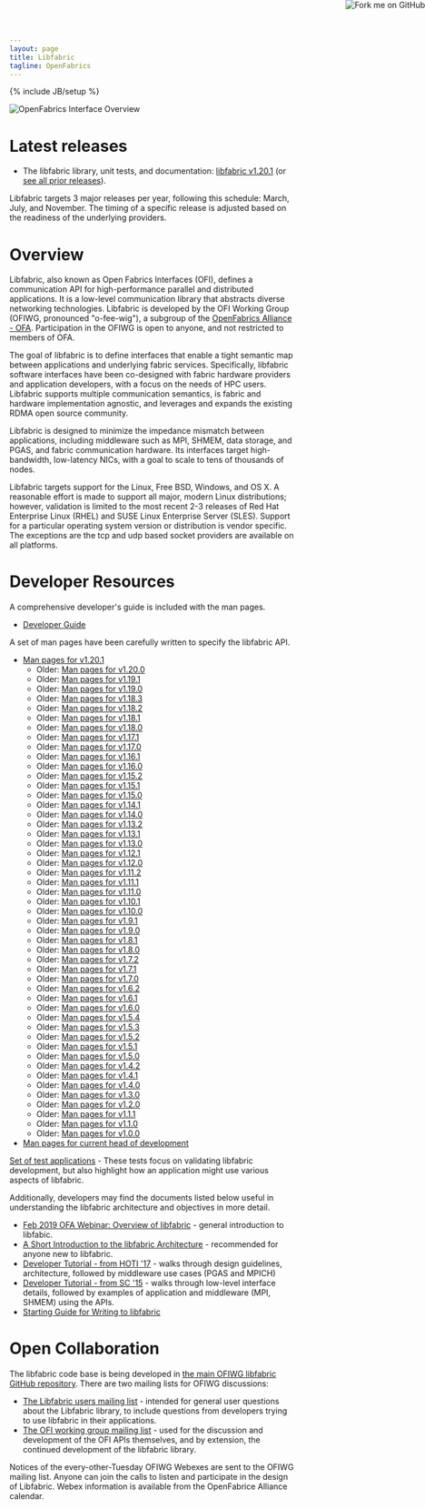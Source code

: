 ```yaml
---
layout: page
title: Libfabric
tagline: OpenFabrics
---
```

{% include JB/setup %}

<a href="https://github.com/ofiwg/libfabric"><img style="position: absolute; top: 0; right: 0; border: 0;"
src="https://camo.githubusercontent.com/652c5b9acfaddf3a9c326fa6bde407b87f7be0f4/68747470733a2f2f73332e616d617a6f6e6177732e636f6d2f6769746875622f726962626f6e732f666f726b6d655f72696768745f6f72616e67655f6666373630302e706e67"
alt="Fork me on GitHub"
data-canonical-src="https://s3.amazonaws.com/github/ribbons/forkme_right_orange_ff7600.png"></a>

![OpenFabrics Interface Overview](images/openfabric-interfaces-overview.png)


Latest releases
===============

* The libfabric library, unit tests, and documentation: [libfabric v1.20.1](https://github.com/ofiwg/libfabric/releases/tag/v1.20.1) (or [see all prior releases](https://github.com/ofiwg/libfabric/releases/)).

Libfabric targets 3 major releases per year, following this schedule: March, July, and November.  The timing of a specific release is adjusted based on the readiness of the underlying providers.

Overview
========

Libfabric, also known as Open Fabrics Interfaces (OFI), defines a communication API for high-performance parallel and distributed applications.  It is a low-level communication library that abstracts diverse networking technologies.  Libfabric is developed by the OFI Working Group (OFIWG, pronounced "o-fee-wig"), a subgroup of the [OpenFabrics Alliance - OFA](http://www.openfabrics.org/).  Participation in the OFIWG is open to anyone, and not restricted to members of OFA.

The goal of libfabric is to define interfaces that enable a tight semantic map between applications and underlying fabric services.  Specifically, libfabric software interfaces have been co-designed with fabric hardware providers and application developers, with a focus on the needs of HPC users.  Libfabric supports multiple communication semantics, is fabric and hardware implementation agnostic, and leverages and expands the existing RDMA open source community.

Libfabric is designed to minimize the impedance mismatch between applications, including middleware such as MPI, SHMEM, data storage, and PGAS, and fabric communication hardware.  Its interfaces target high-bandwidth, low-latency NICs, with a goal to scale to tens of thousands of nodes.

Libfabric targets support for the Linux, Free BSD, Windows, and OS X.  A reasonable effort is made to support all major, modern Linux distributions; however, validation is limited to the most recent 2-3 releases of Red Hat Enterprise Linux (RHEL) and SUSE Linux Enterprise Server (SLES).  Support for a particular operating system version or distribution is vendor specific.  The exceptions are the tcp and udp based socket providers are available on all platforms.

Developer Resources
===================

A comprehensive developer's guide is included with the man pages.

* [Developer Guide](main/man/fi_guide.7.html)

A set of man pages have been carefully written to specify the libfabric API.

* [Man pages for v1.20.1](v1.20.1/man/)
  * Older: [Man pages for v1.20.0](v1.20.0/man/)
  * Older: [Man pages for v1.19.1](v1.19.1/man/)
  * Older: [Man pages for v1.19.0](v1.19.0/man/)
  * Older: [Man pages for v1.18.3](v1.18.3/man/)
  * Older: [Man pages for v1.18.2](v1.18.2/man/)
  * Older: [Man pages for v1.18.1](v1.18.1/man/)
  * Older: [Man pages for v1.18.0](v1.18.0/man/)
  * Older: [Man pages for v1.17.1](v1.17.1/man/)
  * Older: [Man pages for v1.17.0](v1.17.0/man/)
  * Older: [Man pages for v1.16.1](v1.16.1/man/)
  * Older: [Man pages for v1.16.0](v1.16.0/man/)
  * Older: [Man pages for v1.15.2](v1.15.2/man/)
  * Older: [Man pages for v1.15.1](v1.15.1/man/)
  * Older: [Man pages for v1.15.0](v1.15.0/man/)
  * Older: [Man pages for v1.14.1](v1.14.1/man/)
  * Older: [Man pages for v1.14.0](v1.14.0/man/)
  * Older: [Man pages for v1.13.2](v1.13.2/man/)
  * Older: [Man pages for v1.13.1](v1.13.1/man/)
  * Older: [Man pages for v1.13.0](v1.13.0/man/)
  * Older: [Man pages for v1.12.1](v1.12.1/man/)
  * Older: [Man pages for v1.12.0](v1.12.0/man/)
  * Older: [Man pages for v1.11.2](v1.11.2/man/)
  * Older: [Man pages for v1.11.1](v1.11.1/man/)
  * Older: [Man pages for v1.11.0](v1.11.0/man/)
  * Older: [Man pages for v1.10.1](v1.10.1/man/)
  * Older: [Man pages for v1.10.0](v1.10.0/man/)
  * Older: [Man pages for v1.9.1](v1.9.1/man/)
  * Older: [Man pages for v1.9.0](v1.9.0/man/)
  * Older: [Man pages for v1.8.1](v1.8.1/man/)
  * Older: [Man pages for v1.8.0](v1.8.0/man/)
  * Older: [Man pages for v1.7.2](v1.7.2/man/)
  * Older: [Man pages for v1.7.1](v1.7.1/man/)
  * Older: [Man pages for v1.7.0](v1.7.0/man/)
  * Older: [Man pages for v1.6.2](v1.6.2/man/)
  * Older: [Man pages for v1.6.1](v1.6.1/man/)
  * Older: [Man pages for v1.6.0](v1.6.0/man/)
  * Older: [Man pages for v1.5.4](v1.5.4/man/)
  * Older: [Man pages for v1.5.3](v1.5.3/man/)
  * Older: [Man pages for v1.5.2](v1.5.2/man/)
  * Older: [Man pages for v1.5.1](v1.5.1/man/)
  * Older: [Man pages for v1.5.0](v1.5.0/man/)
  * Older: [Man pages for v1.4.2](v1.4.2/man/)
  * Older: [Man pages for v1.4.1](v1.4.1/man/)
  * Older: [Man pages for v1.4.0](v1.4.0/man/)
  * Older: [Man pages for v1.3.0](v1.3.0/man/)
  * Older: [Man pages for v1.2.0](v1.2.0/man/)
  * Older: [Man pages for v1.1.1](v1.1.1/man/)
  * Older: [Man pages for v1.1.0](v1.1.0/man/)
  * Older: [Man pages for v1.0.0](v1.0.0/man/)
* [Man pages for current head of development](main/man/)

[Set of test applications](https://github.com/ofiwg/libfabric/tree/main/fabtests) - These tests focus on validating libfabric development, but also highlight how an application might use various aspects of libfabric.

Additionally, developers may find the documents listed below useful in understanding the libfabric architecture and objectives in more detail.

* [Feb 2019 OFA Webinar: Overview of libfabric](https://www.slideshare.net/seanhefty/ofi-overview-2019-webinar) - general introduction to libfabic.
* [A Short Introduction to the libfabric Architecture](https://www.slideshare.net/seanhefty/ofi-overview) - recommended for anyone new to libfabric.
* [Developer Tutorial - from HOTI '17](https://www.slideshare.net/seanhefty/2017-ofihotitutorial) - walks through design guidelines, architecture, followed by middleware use cases (PGAS and MPICH)
* [Developer Tutorial - from SC '15](https://www.slideshare.net/dgoodell/ofi-libfabric-tutorial) - walks through low-level interface details, followed by examples of application and middleware (MPI, SHMEM) using the APIs.
* [Starting Guide for Writing to libfabric](https://www.slideshare.net/JianxinXiong/getting-started-with-libfabric)


Open Collaboration
==================

The libfabric code base is being developed in [the main OFIWG libfabric GitHub repository](https://github.com/ofiwg/libfabric).  There are two mailing lists for OFIWG discussions:

* [The Libfabric users mailing list](http://lists.openfabrics.org/mailman/listinfo/libfabric-users) - intended for general user questions about the Libfabric library, to include questions from developers trying to use libfabric in their applications.
* [The OFI working group mailing list](http://lists.openfabrics.org/mailman/listinfo/ofiwg) - used for the discussion and development of the OFI APIs themselves, and by extension, the continued development of the libfabric library.

Notices of the every-other-Tuesday OFIWG Webexes are sent to the OFIWG mailing list.  Anyone can join the calls to listen and participate in the design of Libfabric.  Webex information is available from the OpenFabrice Alliance calendar.

